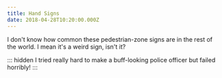 ```yaml
---
title: Hand Signs
date: 2018-04-28T10:20:00.000Z
---
```


I don't know how common these pedestrian-zone signs are in the rest of the world. I mean it's a weird sign, isn't it?

::: hidden
I tried really hard to make a buff-looking police officer but failed horribly!
:::